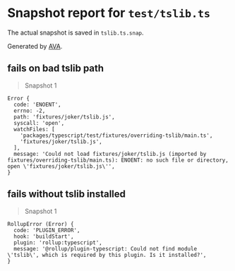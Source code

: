 # Snapshot report for `test/tslib.ts`

The actual snapshot is saved in `tslib.ts.snap`.

Generated by [AVA](https://avajs.dev).

## fails on bad tslib path

> Snapshot 1

    Error {
      code: 'ENOENT',
      errno: -2,
      path: 'fixtures/joker/tslib.js',
      syscall: 'open',
      watchFiles: [
        'packages/typescript/test/fixtures/overriding-tslib/main.ts',
        'fixtures/joker/tslib.js',
      ],
      message: 'Could not load fixtures/joker/tslib.js (imported by fixtures/overriding-tslib/main.ts): ENOENT: no such file or directory, open \'fixtures/joker/tslib.js\'',
    }

## fails without tslib installed

> Snapshot 1

    RollupError (Error) {
      code: 'PLUGIN_ERROR',
      hook: 'buildStart',
      plugin: 'rollup:typescript',
      message: '@rollup/plugin-typescript: Could not find module \'tslib\', which is required by this plugin. Is it installed?',
    }
